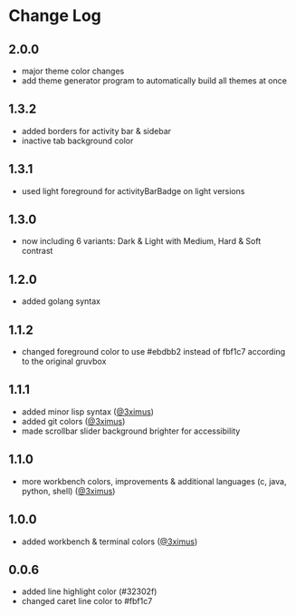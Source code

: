 # Change Log

## 2.0.0

* major theme color changes
* add theme generator program to automatically build all themes at once

## 1.3.2

* added borders for activity bar & sidebar
* inactive tab background color

## 1.3.1

* used light foreground for activityBarBadge on light versions

## 1.3.0

* now including 6 variants: Dark & Light with Medium, Hard & Soft contrast

## 1.2.0

* added golang syntax

## 1.1.2

* changed foreground color to use #ebdbb2 instead of fbf1c7 according to the original gruvbox

## 1.1.1

* added minor lisp syntax ([@3ximus](https://github.com/3ximus))
* added git colors ([@3ximus](https://github.com/3ximus))
* made scrollbar slider background brighter for accessibility

## 1.1.0

* more workbench colors, improvements & additional languages (c, java, python, shell) ([@3ximus](https://github.com/3ximus))

## 1.0.0

* added workbench & terminal colors ([@3ximus](https://github.com/3ximus))

## 0.0.6

* added line highlight color (#32302f)
* changed caret line color to #fbf1c7

